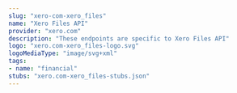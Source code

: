 ```yaml
---
slug: "xero-com-xero_files"
name: "Xero Files API"
provider: "xero.com"
description: "These endpoints are specific to Xero Files API"
logo: "xero.com-xero_files-logo.svg"
logoMediaType: "image/svg+xml"
tags:
- name: "financial"
stubs: "xero.com-xero_files-stubs.json"
---
```

